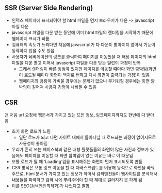## SSR (Server Side Rendering)
- 인덱스 페이지에 표시되어야 할 html 파일을 먼저 브라우저가 다운 -> javascript 파일 다운
- javascript 파일을 다운 받는 동안에 이미 html 파일의 렌더링을 시작하기 때문에 웹페이지 표시가 빠름
- 컴퓨터의 속도가 느리다면 처음에 javascript가 다 다운이 받아지지 않아서 기능이 동작하지 않을 수도 있음
- 사용자가 네비게이션의 링크를 클릭하여 페이지를 이동했을 때 해당 페이지의 html 파일을 다운 받고 이어서 javascript 파일을 다운 받는 일련의 과정이 반복
    + 그래서 렌더링이 빠른 장점이 있지만 페이지를 이동할 때마다 화면 깜박임(화면이 로드될 때마다 화면이 백지로 변하고 다시 화면이 출력되는 과정)이 있음 
    + 웹페이지의 용량이 가벼울 경우에는 문제가 없으나 무거워질 경우에는 화면 깜박임이 길어져 사용자 경험이 나빠질 수 있음

## CSR
맨 처음 url 요청에 웹문서가 가지고 있는 모든 정보, 링크페이지까지도 한번에 다 받아옴
- 초기 화면 로드가 느림 
    + 일단 로드가 되고 나면 사이트 내에서 돌아다닐 때 로드되는 과정이 없어지므로 사용성이 좋아짐
- 우리가 흔히 쓰는 페이스북과 같은 대형 플랫폼들의 화면이 많은 사진과 정보가 있음에도 페이지를 이동할 때 화면 깜박임이 없는 이유는 바로 이 때문임 
- 보통 로드가 될 때 ‘Loading’임을 표시해주는 화면이 먼저 표시되도록 만듦
- CSR 방식은 보통 링크 이동을 할 때 자바스크립트를 이용해 동적으로 화면을 바꿔주므로, html 문서가 가지고 있는 정보가 적어서 검색엔진들이 웹사이트를 분석해서 내용들을 파악하고 검색 시에 뿌려주어야 할 때 제대로 걸러지지 못 하게 됨
- 이를 SEO(검색엔진최적화)가 나쁘다고 말함